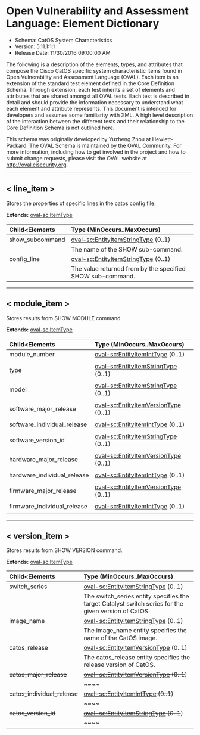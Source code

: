 # Open Vulnerability and Assessment Language: Element Dictionary

* Schema: CatOS System Characteristics  
* Version: 5.11.1:1.1  
* Release Date: 11/30/2016 09:00:00 AM

The following is a description of the elements, types, and attributes that compose the Cisco CatOS specific system characteristic items found in Open Vulnerability and Assessment Language (OVAL). Each item is an extension of the standard test element defined in the Core Definition Schema. Through extension, each test inherits a set of elements and attributes that are shared amongst all OVAL tests. Each test is described in detail and should provide the information necessary to understand what each element and attribute represents. This document is intended for developers and assumes some familiarity with XML. A high level description of the interaction between the different tests and their relationship to the Core Definition Schema is not outlined here.

This schema was originally developed by Yuzheng Zhou at Hewlett-Packard. The OVAL Schema is maintained by the OVAL Community. For more information, including how to get involved in the project and how to submit change requests, please visit the OVAL website at http://oval.cisecurity.org.

______________
  
## <a name="line_item"></a>< line_item >

Stores the properties of specific lines in the catos config file.

**Extends:** [oval-sc:ItemType](oval-system-characteristics-schema.md#ItemType) 

| Child<Elements | Type (MinOccurs..MaxOccurs) |  
|:-------------- |:--------------------------- |  
| show_subcommand | [oval-sc:EntityItemStringType](oval-system-characteristics-schema.md#EntityItemStringType)  (0..1) |  
||<div>The name of the SHOW sub-command.</div>|  
| config_line | [oval-sc:EntityItemStringType](oval-system-characteristics-schema.md#EntityItemStringType)  (0..1) |  
||<div>The value returned from by the specified SHOW sub-command.</div>|  
  
______________
  
## <a name="module_item"></a>< module_item >

Stores results from SHOW MODULE command.

**Extends:** [oval-sc:ItemType](oval-system-characteristics-schema.md#ItemType) 

| Child<Elements | Type (MinOccurs..MaxOccurs) |  
|:-------------- |:--------------------------- |  
| module_number | [oval-sc:EntityItemIntType](oval-system-characteristics-schema.md#EntityItemIntType)  (0..1) |  
||<div></div>|  
| type | [oval-sc:EntityItemStringType](oval-system-characteristics-schema.md#EntityItemStringType)  (0..1) |  
||<div></div>|  
| model | [oval-sc:EntityItemStringType](oval-system-characteristics-schema.md#EntityItemStringType)  (0..1) |  
||<div></div>|  
| software_major_release | [oval-sc:EntityItemVersionType](oval-system-characteristics-schema.md#EntityItemVersionType)  (0..1) |  
||<div></div>|  
| software_individual_release | [oval-sc:EntityItemIntType](oval-system-characteristics-schema.md#EntityItemIntType)  (0..1) |  
||<div></div>|  
| software_version_id | [oval-sc:EntityItemStringType](oval-system-characteristics-schema.md#EntityItemStringType)  (0..1) |  
||<div></div>|  
| hardware_major_release | [oval-sc:EntityItemVersionType](oval-system-characteristics-schema.md#EntityItemVersionType)  (0..1) |  
||<div></div>|  
| hardware_individual_release | [oval-sc:EntityItemIntType](oval-system-characteristics-schema.md#EntityItemIntType)  (0..1) |  
||<div></div>|  
| firmware_major_release | [oval-sc:EntityItemVersionType](oval-system-characteristics-schema.md#EntityItemVersionType)  (0..1) |  
||<div></div>|  
| firmware_individual_release | [oval-sc:EntityItemIntType](oval-system-characteristics-schema.md#EntityItemIntType)  (0..1) |  
||<div></div>|  
  
______________
  
## <a name="version_item"></a>< version_item >

Stores results from SHOW VERSION command.

**Extends:** [oval-sc:ItemType](oval-system-characteristics-schema.md#ItemType) 

| Child<Elements | Type (MinOccurs..MaxOccurs) |  
|:-------------- |:--------------------------- |  
| switch_series | [oval-sc:EntityItemStringType](oval-system-characteristics-schema.md#EntityItemStringType)  (0..1) |  
||<div>The switch_series entity specifies the target Catalyst switch series for the given version of CatOS.</div>|  
| image_name | [oval-sc:EntityItemStringType](oval-system-characteristics-schema.md#EntityItemStringType)  (0..1) |  
||<div>The image_name entity specifies the name of the CatOS image.</div>|  
| catos_release | [oval-sc:EntityItemVersionType](oval-system-characteristics-schema.md#EntityItemVersionType)  (0..1) |  
||<div>The catos_release entity specifies the release version of CatOS.</div>|  
| ~~catos_major_release~~ | ~~[oval-sc:EntityItemVersionType](oval-system-characteristics-schema.md#EntityItemVersionType)  (0..1~~) |  
||~~~~|  
| ~~catos_individual_release~~ | ~~[oval-sc:EntityItemIntType](oval-system-characteristics-schema.md#EntityItemIntType)  (0..1~~) |  
||~~~~|  
| ~~catos_version_id~~ | ~~[oval-sc:EntityItemStringType](oval-system-characteristics-schema.md#EntityItemStringType)  (0..1~~) |  
||~~~~|  
  
